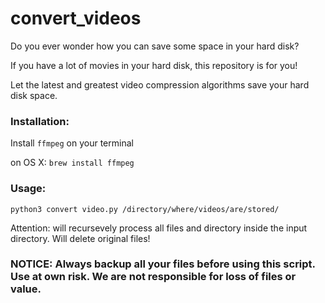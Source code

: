 # convert_videos

Do you ever wonder how you can save some space in your hard disk?

If you have a lot of movies in your hard disk, this repository is for you!

Let the latest and greatest video compression algorithms save your hard disk space.


### Installation:

Install `ffmpeg` on your terminal

on OS X: `brew install ffmpeg`


### Usage:
`python3 convert video.py /directory/where/videos/are/stored/`

Attention: will recursevely process all files and directory inside the input directory. Will delete original files!

### NOTICE: Always backup all your files before using this script. Use at own risk. We are not responsible for loss of files or value.
